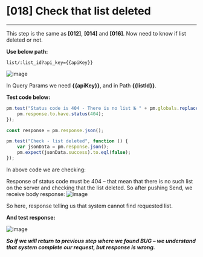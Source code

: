 # [018] Check that list deleted
___

This step is the same as __[012]__, __[014]__ and __[016]__. Now need to know if list deleted or not. 

__Use below path:__
```
list/:list_id?api_key={{apiKey}}
```
![image](https://user-images.githubusercontent.com/122685448/231021558-0ac341d3-9870-46f4-ad00-9a57f1324e5e.png)

In Query Params we need __{{apiKey}}__, and in Path __{{listId}}__.

__Test code below:__
``` js {.line-numbers}
pm.test("Status code is 404 - There is no list № " + pm.globals.replaceIn("{{listId}}") , function () {
    pm.response.to.have.status(404);
});

const response = pm.response.json();

pm.test("Check - list deleted", function () {
    var jsonData = pm.response.json();
    pm.expect(jsonData.success).to.eql(false);
});
```

In above code we are checking:

Response of status code must be 404 – that mean that there is no such list on the server and checking that the list deleted.
So after pushing Send, we receive body response:
![image](https://user-images.githubusercontent.com/122685448/231021588-971bbe8a-b22c-4d90-aa31-29f8199e1a5c.png)
 
So here, response telling us that system cannot find requested list.

__And test response:__
 
![image](https://user-images.githubusercontent.com/122685448/231021601-0df4760a-fa39-4112-9dfb-3b8efc6eaa10.png)

___So if we will return to previous step where we found BUG – we understand that system complete our request, but response is wrong.___

